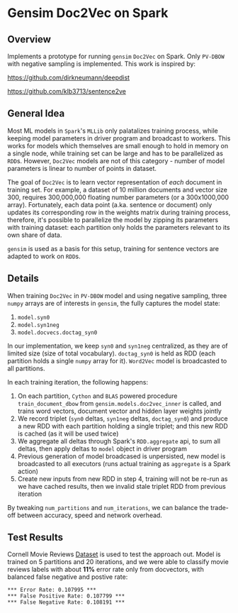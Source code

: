 # Gensim Doc2Vec on Spark

## Overview

Implements a prototype for running `gensim` `Doc2Vec` on Spark. Only `PV-DBOW` with negative sampling is implemented.
This work is inspired by:

https://github.com/dirkneumann/deepdist

https://github.com/klb3713/sentence2ve

## General Idea

Most ML models in `Spark`'s `MLLib` only palatalizes training process, while keeping model parameters in driver program and broadcast to workers. This works for models which themselves are small enough to hold in memory on a single node, while training set can be large and has to be parallelized as `RDD`s. However, `Doc2Vec` models are not of this category - number of model parameters is linear to number of points in dataset. 

The goal of `Doc2Vec` is to learn vector representation of _each_ document in training set. For example, a dataset of 10 million documents and vector size 300, requires 300,000,000 floating number parameters (or a 300x1000,000 array). Fortunately, each data point (a.ka. sentence or document) only updates its corresponding row in the weights matrix during training process, therefore, it's possible to parallelize the model by zipping its parameters with training dataset: each partition only holds the parameters relevant to its own share of data. 

`gensim` is used as a basis for this setup, training for sentence vectors are adapted to work on `RDD`s. 

## Details

When training `Doc2Vec` in `PV-DBOW` model and using negative sampling, three `numpy` arrays are of interests in `gensim`, the fully captures the model state:

1. `model.syn0`
2. `model.syn1neg`
3. `model.docvecs.doctag_syn0`

In our implementation, we keep `syn0` and `syn1neg` centralized, as they are of limited size (size of total vocabulary). `doctag_syn0` is held as RDD (each partition holds a single `numpy` array for it). `Word2Vec` model is broadcasted to all partitions. 

In each training iteration, the following happens:

1. On each partition, `Cython` and `BLAS` powered procedure `train_document_dbow` from `gensim.models.doc2vec_inner` is called, and trains word vectors, document vector and hidden layer weights jointly
2. We record triplet (`syn0` deltas, `syn1neg` deltas, `doctag_syn0`) and produce a new RDD with each partition holding a single triplet; and this new RDD is cached (as it will be used twice)
3. We aggregate all deltas through Spark's `RDD.aggregate` api, to sum all deltas, then apply deltas to `model` object in driver program
4. Previous generation of model broadcased is unpersisted, new model is broadcasted to all executors (runs actual training as `aggregate` is a Spark action)
5. Create new inputs from new RDD in step 4, training will not be re-run as we have cached results, then we invalid stale triplet RDD from previous iteration

By tweaking `num_partitions` and `num_iterations`, we can balance the trade-off between accuracy, speed and network overhead. 

## Test Results

Cornell Movie Reviews [Dataset](http://www.cs.cornell.edu/people/pabo/movie-review-data/) is used to test the approach out. Model is trained on 5 partitions and 20 iterations, and we were able to classify movie reviews labels with about **11%** error rate only from docvectors, with balanced false negative and postive rate: 

```
*** Error Rate: 0.107995 ***
*** False Positive Rate: 0.107799 ***
*** False Negative Rate: 0.108191 ***
```



